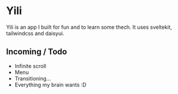 # Yili

Yili is an app I built for fun and to learn some thech. It uses sveltekit, tailwindcss and daisyui.

## Incoming / Todo

- Infinite scroll
- Menu
- Transitioning...
- Everything my brain wants :D
